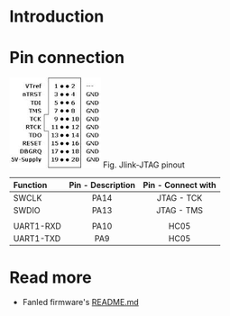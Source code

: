 # Introduction

# Pin connection
![JlinkPinOut](../Doc/images/jlink-pinout.jpg)
Fig. Jlink-JTAG pinout

| Function      | Pin - Description | Pin - Connect with |
|:------------- |:-----------------:|:-------------------:
| SWCLK         | PA14              |JTAG - TCK          |
| SWDIO         | PA13              |JTAG - TMS          |
|               |                   |                    |
| UART1-RXD     | PA10              |HC05                |
| UART1-TXD     | PA9               |HC05                |

# Read more
+ Fanled firmware's [README.md](Fanled_v2/Fanled_v2.md)